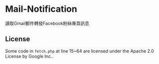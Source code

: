 # Mail-Notification
讀取Gmail郵件轉發Facebook粉絲專頁訊息

## License
Some code in `fetch.php` at line 15~64 are licensed under the Apache 2.0 License by Google Inc..